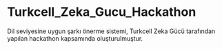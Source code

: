 # Turkcell_Zeka_Gucu_Hackathon
Dil seviyesine uygun şarkı önerme sistemi, Turkcell Zeka Gücü tarafından yapılan hackathon kapsamında oluşturulmuştur.
